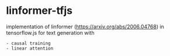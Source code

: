 # linformer-tfjs
implementation of linformer (https://arxiv.org/abs/2006.04768) in tensorflow.js for text generation with
	
	- causal training
	- linear attention
